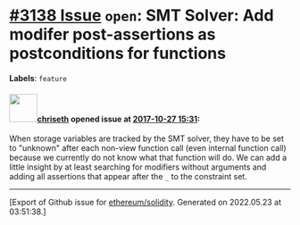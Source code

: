 # [\#3138 Issue](https://github.com/ethereum/solidity/issues/3138) `open`: SMT Solver: Add modifer post-assertions as postconditions for functions
**Labels**: `feature`


#### <img src="https://avatars.githubusercontent.com/u/9073706?v=4" width="50">[chriseth](https://github.com/chriseth) opened issue at [2017-10-27 15:31](https://github.com/ethereum/solidity/issues/3138):

When storage variables are tracked by the SMT solver, they have to be set to "unknown" after each non-view function call (even internal function call) because we currently do not know what that function will do. We can add a little insight by at least searching for modifiers without arguments and adding all assertions that appear after the `_` to the constraint set.




-------------------------------------------------------------------------------



[Export of Github issue for [ethereum/solidity](https://github.com/ethereum/solidity). Generated on 2022.05.23 at 03:51:38.]
